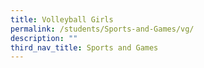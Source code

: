 ```yaml
---
title: Volleyball Girls
permalink: /students/Sports-and-Games/vg/
description: ""
third_nav_title: Sports and Games
---
```


